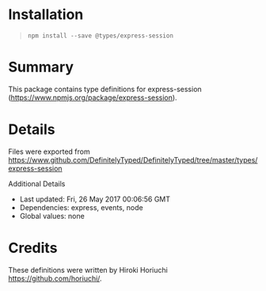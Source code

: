 # Installation
> `npm install --save @types/express-session`

# Summary
This package contains type definitions for express-session (https://www.npmjs.org/package/express-session).

# Details
Files were exported from https://www.github.com/DefinitelyTyped/DefinitelyTyped/tree/master/types/express-session

Additional Details
 * Last updated: Fri, 26 May 2017 00:06:56 GMT
 * Dependencies: express, events, node
 * Global values: none

# Credits
These definitions were written by Hiroki Horiuchi <https://github.com/horiuchi/>.
